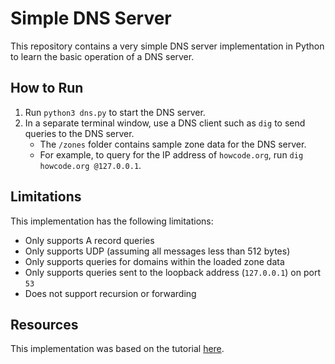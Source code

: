 # Simple DNS Server

This repository contains a very simple DNS server implementation in Python to learn the basic operation of a DNS server.

## How to Run

1. Run `python3 dns.py` to start the DNS server.
2. In a separate terminal window, use a DNS client such as `dig` to send queries to the DNS server.
   - The `/zones` folder contains sample zone data for the DNS server. 
   - For example, to query for the IP address of `howcode.org`, run `dig howcode.org @127.0.0.1`. 

## Limitations

This implementation has the following limitations:

- Only supports A record queries
- Only supports UDP (assuming all messages less than 512 bytes)
- Only supports queries for domains within the loaded zone data
- Only supports queries sent to the loopback address (`127.0.0.1`) on port `53`
- Does not support recursion or forwarding

## Resources

This implementation was based on the tutorial [here](https://youtube.com/playlist?list=PLBOh8f9FoHHhvO5e5HF_6mYvtZegobYX2). 
